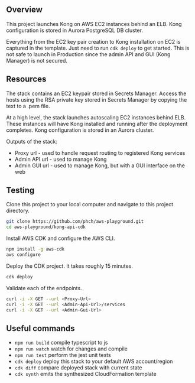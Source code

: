## Overview

This project launches Kong on AWS EC2 instances behind an ELB. Kong configuration is stored in Aurora PostgreSQL DB cluster.

Everything from the EC2 key pair creation to Kong installation on EC2 is captured in the template. Just need to run ```cdk deploy``` to get started. This is not safe to launch in Production since the admin API and GUI (Kong Manager) is not secured.

## Resources
The stack contains an EC2 keypair stored in Secrets Manager. Access the hosts using the RSA private key stored in Secrets Manager by copying the text to a .pem file.

At a high level, the stack launches autoscaling EC2 instances behind ELB. These instances will have Kong installed and running after the deployment completes. Kong configuration is stored in an Aurora cluster.

Outputs of the stack:
* Proxy url - used to handle request routing to registered Kong services
* Admin API url - used to manage Kong
* Admin GUI url - used to manage Kong, but with a GUI interface on the web

## Testing
Clone this project to your local computer and navigate to this project directory.
```bash
git clone https://github.com/phch/aws-playground.git
cd aws-playground/kong-api-cdk
```

Install AWS CDK and configure the AWS CLI.
```bash
npm install -g aws-cdk
aws configure
```

Deploy the CDK project. It takes roughly 15 minutes.
```bash
cdk deploy
```

Validate each of the endpoints.
```bash
curl -i -X GET --url <Proxy-Url>
curl -i -X GET --url <Admin-Api-Url>/services
curl -i -X GET --url <Admin-Gui-Url>
```

## Useful commands

 * `npm run build`   compile typescript to js
 * `npm run watch`   watch for changes and compile
 * `npm run test`    perform the jest unit tests
 * `cdk deploy`      deploy this stack to your default AWS account/region
 * `cdk diff`        compare deployed stack with current state
 * `cdk synth`       emits the synthesized CloudFormation template